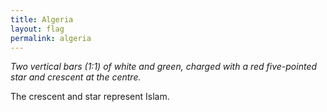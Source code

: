 ```yaml
---
title: Algeria
layout: flag
permalink: algeria
---
```

_Two vertical bars (1:1) of white and green, charged with a red five-pointed star and crescent at the centre._

The crescent and star represent Islam.